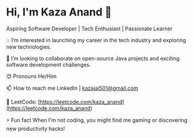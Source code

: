# Hi, I'm Kaza Anand 👋

Aspiring Software Developer | Tech Enthusiast | Passionate Learner

💡 I’m interested in launching my career in the tech industry and exploring new technologies.

👀 I’m looking to collaborate on open-source Java projects and exciting software development challenges.

😊 Pronouns He/Him

📫 How to reach me LinkedIn | kazajai501@gmail.com 

🔹 LeetCode: [https://leetcode.com/kaza_anand] (https://leetcode.com/kaza_anand)


⚡ Fun fact When I'm not coding, you might find me gaming or discovering new productivity hacks!
